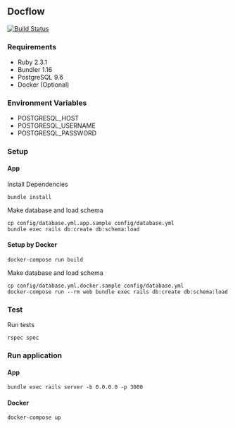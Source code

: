 ## Docflow

[![Build Status](https://travis-ci.org/flaviovisetti/docflow.svg?branch=master)](https://travis-ci.org/flaviovisetti/docflow)

### Requirements

- Ruby 2.3.1
- Bundler 1.16
- PostgreSQL 9.6
- Docker (Optional)

### Environment Variables

- POSTGRESQL_HOST
- POSTGRESQL_USERNAME
- POSTGRESQL_PASSWORD

### Setup

#### App

Install Dependencies

```
bundle install
```

Make database and load schema

```
cp config/database.yml.app.sample config/database.yml
bundle exec rails db:create db:schema:load
```

#### Setup by Docker

```
docker-compose run build
```

Make database and load schema

```
cp config/database.yml.docker.sample config/database.yml
docker-compose run --rm web bundle exec rails db:create db:schema:load
```

### Test

Run tests

```
rspec spec
```

### Run application

#### App

```
bundle exec rails server -b 0.0.0.0 -p 3000
```

#### Docker

```
docker-compose up
```
